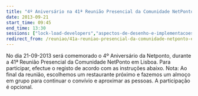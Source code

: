 ```yaml
---
title: "4º Aniversário na 41ª Reunião Presencial da Comunidade NetPonto em Lisboa""
date: 2013-09-21
start_time: 09:45
end_time: 13:30
sessions: ["lock-load-developers","aspectos-de-desenho-e-implementacoes-de-web-apis"]
redirect_from: /reuniao/41a-reuniao-presencial-da-comunidade-netponto-em-lisboa/
---
```

No dia 21-09-2013 será comemorado o 4º Aniversário da Netponto, durante a 41ª Reunião Presencial da Comunidade NetPonto em Lisboa. Para participar, efectue o registo de acordo com as instruções abaixo.
Nota: Ao final da reunião, escolhemos um restaurante próximo e fazemos um almoço em grupo para continuar o convívio e aproximar as pessoas. A participação é opcional.